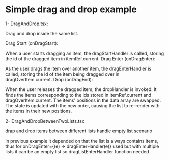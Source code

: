 # Simple drag and drop example

1- DragAndDrop.tsx:

Drag and drop inside the same list.

Drag Start (onDragStart):

  When a user starts dragging an item, the dragStartHandler is called, storing the id of the dragged item in itemRef.current.
Drag Enter (onDragEnter):

  As the user drags the item over another item, the dragEnterHandler is called, storing the id of the item being dragged over in dragOverItem.current.
  Drop (onDragEnd):

When the user releases the dragged item, the dropHandler is invoked:
  It finds the items corresponding to the ids stored in itemRef.current and dragOverItem.current.
  The items' positions in the data array are swapped.
  The state is updated with the new order, causing the list to re-render with the items in their new positions.

2- DragAndDropBetweenTwoLists.tsx

  drap and drop items between different lists 
  handle empty list scenario

in previous example it depended on that the list is always contains items, thus for 
  onDragEnter={(e) => dragEnterHandler(e)}
  used but with multiple lists it can be an empty list so dragListEnterHandler function needed